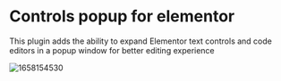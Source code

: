 # Controls popup for elementor
 
 This plugin adds the ability to expand Elementor text controls and code editors in a popup window for better editing experience

![1658154530](https://user-images.githubusercontent.com/14045233/179534173-9521f1f5-51f4-4e70-b3e2-d6fddcf08a4b.gif)
